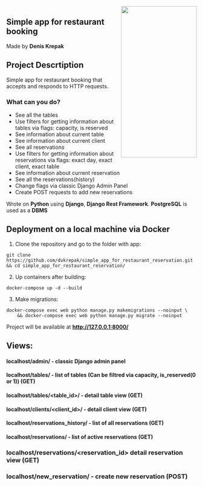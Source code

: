 <img align="right" src="https://notion-emojis.s3-us-west-2.amazonaws.com/v0/svg-twitter/1f40d.svg" data-canonical-src="https://gyazo.com/eb5c5741b6a9a16c692170a41a49c858.png" width="200" height="400" />

## **Simple app for restaurant booking**

Made by **Denis Krepak**

## **Project Descrtiption**

Simple app for restaurant booking that accepts and responds to HTTP requests. 

### What can you do?

- See all the tables 
- Use filters for getting information about tables via flags: capacity, is reserved 
- See information about current table
- See information about current client
- See all reservations
- Use filters for getting information about reservations via flags: exact day, exact client, exact table
- See information about current reservation
- See all the reservations(history)
- Change flags via classic Django Admin Panel
- Create POST requests to add new reservations 

Wrote on **Python** using **Django**, **Django Rest Framework**. **PostgreSQL** is used as a **DBMS**

## **Deployment on a local machine via Docker**
1. Clone the repository and go to the folder with app:
```
git clone https://github.com/dvkrepak/simple_app_for_restaurant_reservation.git && cd simple_app_for_restaurant_reservation/
```
2. Up containers after building:
```
docker-compose up -d --build
```
3. Make migrations:
```
docker-compose exec web python manage.py makemigrations --noinput \
    && docker-compose exec web python manage.py migrate --noinput
```


Project will be available at **http://127.0.0.1:8000/**



## **Views:**
#### **localhost/admin/** - classic Django admin panel 
#### **localhost/tables/** - list of tables (Can be filtred via capacity,  is_reserved(0 or 1)) (GET)
#### **localhost/tables/<table_id>/** - detail table view (GET)
#### **localhost/clients/<client_id>/** - detail client view (GET)
#### **localhost/reservations_history/** - list of all reservations (GET)
#### **localhost/reservations/** - list of active reservations (GET)
### **localhost/reservations/<reservation_id>** detail reservation view (GET)
### **localhost/new_reservation/** - create new reservation (POST)
